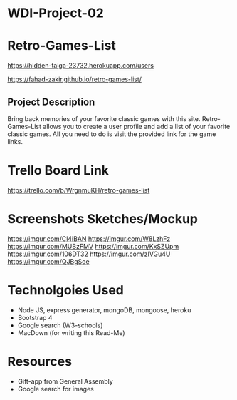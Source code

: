 # WDI-Project-02
# Retro-Games-List

https://hidden-taiga-23732.herokuapp.com/users

https://fahad-zakir.github.io/retro-games-list/

## Project Description
Bring back memories of your favorite classic games with this site. Retro-Games-List allows you to create a user profile and add a list of your favorite classic games.  All you need to do is visit the provided link for the game links.  

# Trello Board Link
https://trello.com/b/WrgnmuKH/retro-games-list

# Screenshots Sketches/Mockup
https://imgur.com/Cl4iBAN
https://imgur.com/W8LzhFz
https://imgur.com/MUBzFMV
https://imgur.com/KxSZUpm
https://imgur.com/106DT32
https://imgur.com/zIVGu4U
https://imgur.com/QJBgSoe

# Technolgoies Used
* Node JS, express generator, mongoDB, mongoose, heroku
* Bootstrap 4
* Google search (W3-schools)
* MacDown (for writing this Read-Me)

# Resources
* Gift-app from General Assembly
* Google search for images



                   